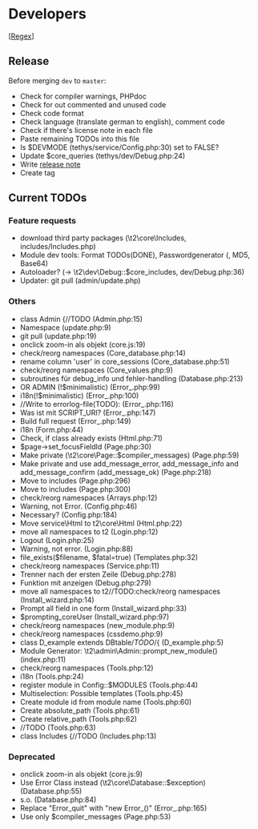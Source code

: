 Developers
==========

[[Regex](https://github.com/experder/T2/blob/master/help/dev_regex.md)]

Release
-------
Before merging `dev` to `master`:
* Check for compiler warnings, PHPdoc
* Check for out commented and unused code
* Check code format
* Check language (translate german to english), comment code
* Check if there's license note in each file
* Paste remaining TODOs into this file
* Is $DEVMODE (tethys/service/Config.php:30) set to FALSE?
* Update $core_queries (tethys/dev/Debug.php:24)
* Write [release note](../release_notes.md)
* Create tag

Current TODOs
-------------
### Feature requests
* download third party packages (\t2\core\Includes, includes/Includes.php)
* Module dev tools: Format TODOs(DONE), Passwordgenerator (, MD5, Base64)
* Autoloader? (-> \t2\dev\Debug::$core_includes, dev/Debug.php:36)
* Updater: git pull (admin/update.php)

### Others
* class Admin {//TODO (Admin.php:15)
* Namespace (update.php:9)
* git pull (update.php:19)
* onclick zoom-in als objekt (core.js:19)
* check/reorg namespaces (Core_database.php:14)
* rename column 'user' in core_sessions (Core_database.php:51)
* check/reorg namespaces (Core_values.php:9)
* subroutines für debug_info und fehler-handling (Database.php:213)
* OR ADMIN (!$minimalistic) (Error_.php:99)
* i18n(!$minimalistic) (Error_.php:100)
* //Write to errorlog-file(TODO): (Error_.php:116)
* Was ist mit SCRIPT_URI? (Error_.php:147)
* Build full request (Error_.php:149)
* i18n (Form.php:44)
* Check, if class already exists (Html.php:71)
* $page->set_focusFieldId (Page.php:30)
* Make private (\t2\core\Page::$compiler_messages) (Page.php:59)
* Make private and use add_message_error, add_message_info and add_message_confirm (add_message_ok) (Page.php:218)
* Move to includes (Page.php:296)
* Move to includes (Page.php:300)
* check/reorg namespaces (Arrays.php:12)
* Warning, not Error. (Config.php:46)
* Necessary? (Config.php:184)
* Move service\Html to t2\core\Html (Html.php:22)
* move all namespaces to t2 (Login.php:12)
* Logout (Login.php:25)
* Warning, not error. (Login.php:88)
* file_exists($filename, $fatal=true) (Templates.php:32)
* check/reorg namespaces (Service.php:11)
* Trenner nach der ersten Zeile (Debug.php:278)
* Funktion mit anzeigen (Debug.php:279)
* move all namespaces to t2//TODO:check/reorg namespaces (Install_wizard.php:14)
* Prompt all field in one form (Install_wizard.php:33)
* $prompting_coreUser (Install_wizard.php:97)
* check/reorg namespaces (new_module.php:9)
* check/reorg namespaces (cssdemo.php:9)
* class D_example extends DBtable/*TODO*/{ (D_example.php:5)
* Module Generator: \t2\admin\Admin::prompt_new_module() (index.php:11)
* check/reorg namespaces (Tools.php:12)
* i18n (Tools.php:24)
* register module in Config::$MODULES (Tools.php:44)
* Multiselection: Possible templates (Tools.php:45)
* Create module id from module name (Tools.php:60)
* Create absolute_path (Tools.php:61)
* Create relative_path (Tools.php:62)
* //TODO (Tools.php:63)
* class Includes {//TODO (Includes.php:13)

### Deprecated
* onclick zoom-in als objekt (core.js:9)
* Use Error Class instead (\t2\core\Database::$exception) (Database.php:55)
* s.o. (Database.php:84)
* Replace "Error_quit" with "new Error_()" (Error_.php:165)
* Use only $compiler_messages (Page.php:53)
